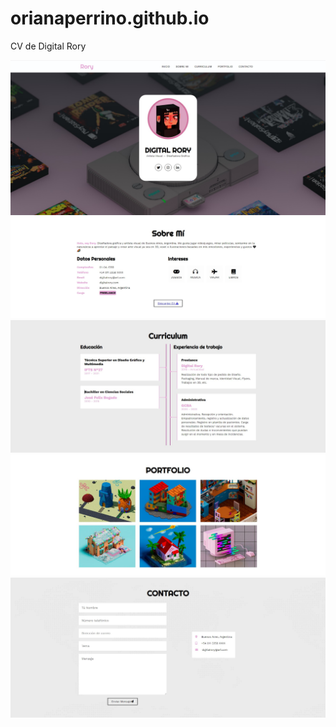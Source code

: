 # orianaperrino.github.io
CV de Digital Rory 


![](img/digrory1.jpg)
![](img/digrory2.jpg)
![](img/digrory3.jpg)
![](img/digrory4.jpg)
![](img/digrory5.jpg)
